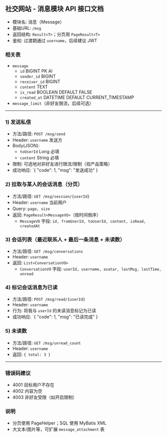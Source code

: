 ## 社交网站 - 消息模块 API 接口文档

- 模块名: 消息（Message）
- 基础URL: `/msg`
- 返回结构: `Result<T>`；分页用 `PageResult<T>`
- 鉴权: 过渡期通过 `username`，后续建议 JWT

### 相关表
- `message`
  - `id` BIGINT PK AI
  - `sender_id` BIGINT
  - `receiver_id` BIGINT
  - `content` TEXT
  - `is_read` BOOLEAN DEFAULT FALSE
  - `created_at` DATETIME DEFAULT CURRENT_TIMESTAMP
- `message_limit`（非好友限流，后续可选）

---

### 1) 发送私信
- 方法/路径: `POST /msg/send`
- Header: `username` 发送方
- Body(JSON):
  - `toUserId` Long 必填
  - `content` String 必填
- 限制: 可选地对非好友进行限流/限制（视产品策略）
- 成功响应: `{ "code": 1, "msg": "发送成功" }

### 2) 拉取与某人的会话消息（分页）
- 方法/路径: `GET /msg/session/{userId}`
- Header: `username` 当前用户
- Query: `page`、`size`
- 返回: `PageResult<MessageVO>`（按时间倒序）
  - `MessageVO` 字段: `id, fromUserId, toUserId, content, isRead, createdAt`

### 3) 会话列表（最近联系人 + 最后一条消息 + 未读数）
- 方法/路径: `GET /msg/conversations`
- Header: `username`
- 返回: `List<ConversationVO>`
  - `ConversationVO` 字段: `userId, username, avatar, lastMsg, lastTime, unread`

### 4) 标记会话消息为已读
- 方法/路径: `POST /msg/read/{userId}`
- Header: `username`
- 行为: 将我与 `userId` 的未读消息标记为已读
- 成功响应: `{ "code": 1, "msg": "已读完成" }

### 5) 未读数
- 方法/路径: `GET /msg/unread_count`
- Header: `username`
- 返回: `{ total: 3 }`

---

### 错误码建议
- 4001 目标用户不存在
- 4002 内容为空
- 4003 非好友受限（如开启限制）

### 说明
- 分页使用 PageHelper；SQL 使用 MyBatis XML
- 大文本/图片等，可扩展 `message_attachment` 表


